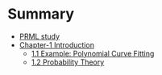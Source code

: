 # Summary

* [PRML study](README.md)
* [Chapter-1 Introduction](posts/chapter-1/intro.md)
    * [1.1 Example: Polynomial Curve Fitting](posts/chapter-1/1-example.md)
    * [1.2 Probability Theory](posts/chapter-1/2-probability.md)
